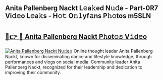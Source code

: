 ## Anita Pallenberg Nackt L𝚎a𝚔ed N𝚞𝚍e - Part-0R7 Vi𝚍𝚎o L𝚎a𝚔s - H𝚘𝚝 O𝚗𝚕yf𝚊ns P𝚑𝚘tos m5SLN

# <h2><a href="http://kf2tdwf.oniu.top/?m=Anita+Pallenberg+Nackt">🔗👉 🔴 Anita Pallenberg Nackt P𝚑ot𝚘𝚜 V𝚒d𝚎o</a></h2>

[![Anita Pallenberg Nackt Nu𝚍e𝚜](https://i.imgur.com/0qMVB7G.gif)](http://kf2tdwf.oniu.top/?m=Anita+Pallenberg+Nackt)
Online thought leader Anita Pallenberg Nackt, known for disseminating dance and lifestyle knowledge, through performances and vlogs on social media. Community leader Anita Pallenberg Nackt, recognized for their leadership and dedication to improving their community.  
